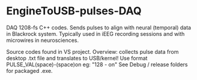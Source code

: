 # EngineToUSB-pulses-DAQ


DAQ 1208-fs C++ codes. Sends pulses to align with neural (temporal) data in Blackrock system. Typically used in iEEG recording sessions and with microwires in neurosciences. 

Source codes found in VS project. Overview: collects pulse data from desktop .txt file and translates to USB/kernel! Use format PULSE_VAL(space)-(space)on eg: "128 - on"
See Debug / release folders for packaged .exe. 
